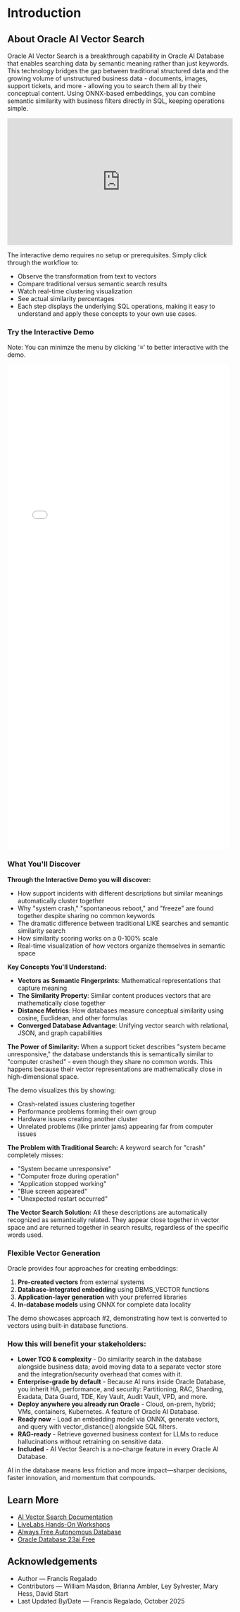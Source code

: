 # Introduction

## About Oracle AI Vector Search

Oracle AI Vector Search is a breakthrough capability in Oracle AI Database that enables searching data by semantic meaning rather than just keywords. This technology bridges the gap between traditional structured data and the growing volume of unstructured business data - documents, images, support tickets, and more - allowing you to search them all by their conceptual content. Using ONNX-based embeddings, you can combine semantic similarity with business filters directly in SQL, keeping operations simple.


<iframe id="kaltura_player" src='https://cdnapisec.kaltura.com/p/2171811/embedPlaykitJs/uiconf_id/54927872?iframeembed=true&amp;entry_id=1_aasjdfcc&amp;config%5Bprovider%5D=%7B%22widgetId%22%3A%221_f4r29m1z%22%7D&amp;config%5Bplayback%5D=%7B%22startTime%22%3A0%7D'  style="width: 512px;height: 288px;border: 0;" allowfullscreen webkitallowfullscreen mozAllowFullScreen allow="autoplay *; fullscreen *; encrypted-media *" sandbox="allow-downloads allow-forms allow-same-origin allow-scripts allow-top-navigation allow-pointer-lock allow-popups allow-modals allow-orientation-lock allow-popups-to-escape-sandbox allow-presentation allow-top-navigation-by-user-activation" title="Demo: AI Vector Search"></iframe>


The interactive demo requires no setup or prerequisites. Simply click through the workflow to:
- Observe the transformation from text to vectors
- Compare traditional versus semantic search results
- Watch real-time clustering visualization
- See actual similarity percentages
- Each step displays the underlying SQL operations, making it easy to understand and apply these concepts to your own use cases.


### **Try the Interactive Demo**
Note: You can minimze the menu by clicking '≡' to better interactive with the demo.

<iframe src="../vector-demo.html" width="100%" height="1100px" frameborder="0" style="min-width: 100%; min-height: 1100px; height: 1100px !important;" ></iframe>


###  
### 

### **What You'll Discover**
**Through the Interactive Demo you will discover:**
- How support incidents with different descriptions but similar meanings automatically cluster together
- Why "system crash," "spontaneous reboot," and "freeze" are found together despite sharing no common keywords
- The dramatic difference between traditional LIKE searches and semantic similarity search
- How similarity scoring works on a 0-100% scale
- Real-time visualization of how vectors organize themselves in semantic space

**Key Concepts You'll Understand:**
- **Vectors as Semantic Fingerprints**: Mathematical representations that capture meaning
- **The Similarity Property**: Similar content produces vectors that are mathematically close together
- **Distance Metrics**: How databases measure conceptual similarity using cosine, Euclidean, and other formulas
- **Converged Database Advantage**: Unifying vector search with relational, JSON, and graph capabilities

**The Power of Similarity:**
When a support ticket describes "system became unresponsive," the database understands this is semantically similar to "computer crashed" - even though they share no common words. This happens because their vector representations are mathematically close in high-dimensional space.

The demo visualizes this by showing:
- Crash-related issues clustering together
- Performance problems forming their own group
- Hardware issues creating another cluster
- Unrelated problems (like printer jams) appearing far from computer issues


**The Problem with Traditional Search:**
A keyword search for "crash" completely misses:
- "System became unresponsive"
- "Computer froze during operation"
- "Application stopped working"
- "Blue screen appeared"
- "Unexpected restart occurred"

**The Vector Search Solution:**
All these descriptions are automatically recognized as semantically related. They appear close together in vector space and are returned together in search results, regardless of the specific words used.

### **Flexible Vector Generation**

Oracle provides four approaches for creating embeddings:
1. **Pre-created vectors** from external systems
2. **Database-integrated embedding** using DBMS_VECTOR functions
3. **Application-layer generation** with your preferred libraries
4. **In-database models** using ONNX for complete data locality

The demo showcases approach #2, demonstrating how text is converted to vectors using built-in database functions.

### **How this will benefit your stakeholders:**
- **Lower TCO & complexity** - Do similarity search in the database alongside business data; avoid moving data to a separate vector store and the integration/security overhead that comes with it. 
- **Enterprise-grade by default** - Because AI runs inside Oracle Database, you inherit HA, performance, and security: Partitioning, RAC, Sharding, Exadata, Data Guard, TDE, Key Vault, Audit Vault, VPD, and more.
- **Deploy anywhere you already run Oracle** - Cloud, on-prem, hybrid; VMs, containers, Kubernetes. A feature of Oracle AI Database.
- **Ready now** - Load an embedding model via ONNX, generate vectors, and query with vector_distance() alongside SQL filters.
- **RAG-ready** - Retrieve governed business context for LLMs to reduce hallucinations without retraining on sensitive data.
- **Included** - AI Vector Search is a no-charge feature in every Oracle AI Database.
 
AI in the database means less friction and more impact—sharper decisions, faster innovation, and momentum that compounds.

## Learn More

- [AI Vector Search Documentation](https://docs.oracle.com/en/database/oracle/oracle-database/23/vecse/overview-ai-vector-search.html)
- [LiveLabs Hands-On Workshops](https://livelabs.oracle.com/pls/apex/f?p=133:180:114898719666832::::wid:4166)
- [Always Free Autonomous Database](https://www.oracle.com/autonomous-database/free-trial/)
- [Oracle Database 23ai Free](https://www.oracle.com/database/free/get-started/)

## Acknowledgements
- Author — Francis Regalado
- Contributors — William Masdon, Brianna Ambler, Ley Sylvester, Mary Hess, David Start
- Last Updated By/Date — Francis Regalado, October 2025
